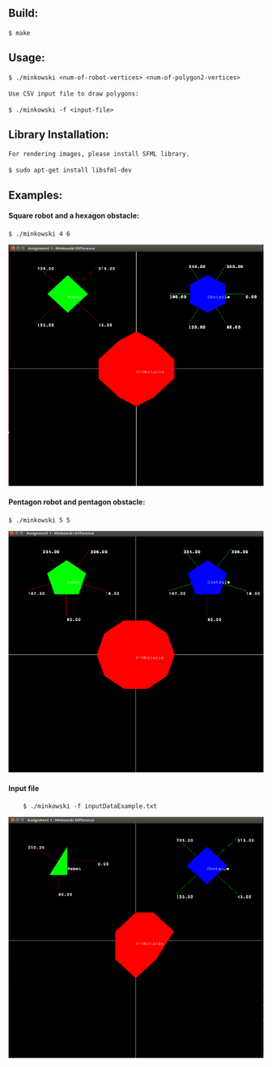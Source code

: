 
## Build:
	
	$ make

## Usage:

	$ ./minkowski <num-of-robot-vertices> <num-of-polygon2-vertices>
	
	Use CSV input file to draw polygons:
	
	$ ./minkowski -f <input-file>
	
## Library Installation:

	For rendering images, please install SFML library.

	$ sudo apt-get install libsfml-dev

## Examples: 

#### Square robot and a hexagon obstacle:
	$ ./minkowski 4 6

![alt text](https://github.com/bilalnurhusien/Minkowski-Difference/blob/master/images/MinkowskiDiffSquareHexagon.png)

#### Pentagon robot and pentagon obstacle:
	$ ./minkowski 5 5 

![alt text](https://github.com/bilalnurhusien/Minkowski-Difference/blob/master/images/MinkowskiDiffPentagon.png)

#### Input file
        $ ./minkowski -f inputDataExample.txt

![alt text](https://github.com/bilalnurhusien/Minkowski-Difference/blob/master/images/MinkowskiDiffInputExample.png)
